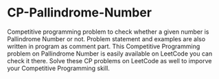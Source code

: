 # CP-Pallindrome-Number
Competitive programming problem to check whether a given number is Pallindrome Number or not. Problem statement and examples are also written in program as comment part. This Competitive Programming problem on Pallindrome Number is easily available on LeetCode you can check it there.  Solve these CP problems on LeetCode as well to imporve your Competitive Programming skill.

